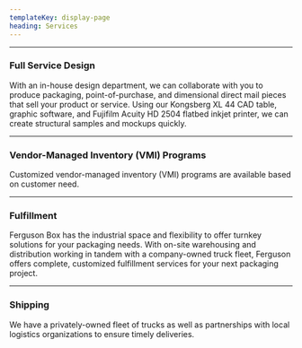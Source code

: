 ```yaml
---
templateKey: display-page
heading: Services
---
```


---

### Full Service Design

With an in-house design department, we can collaborate with you to produce packaging, point-of-purchase, and dimensional direct mail pieces that sell your product or service. Using our Kongsberg XL 44 CAD table, graphic software, and Fujifilm Acuity HD 2504 flatbed inkjet printer, we can create structural samples and mockups quickly.

---

### Vendor-Managed Inventory (VMI) Programs

Customized vendor-managed inventory (VMI) programs are available based on customer need.

---

### Fulfillment

Ferguson Box has the industrial space and flexibility to offer turnkey solutions for your packaging needs.  With on-site warehousing and distribution working in tandem with a company-owned truck fleet, Ferguson offers complete, customized fulfillment services for your next packaging project.

---

### Shipping

We have a privately-owned fleet of trucks as well as partnerships with local logistics organizations to ensure timely deliveries.
